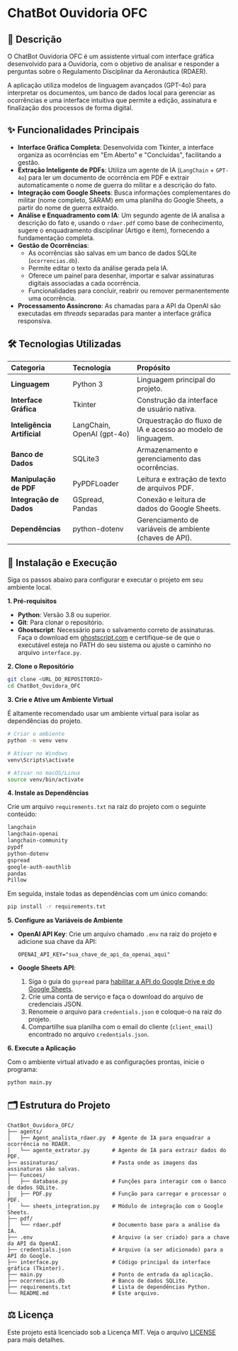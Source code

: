 # ChatBot Ouvidoria OFC

## 📖 Descrição

O ChatBot Ouvidoria OFC é um assistente virtual com interface gráfica desenvolvido para a Ouvidoria, com o objetivo de analisar e responder a perguntas sobre o Regulamento Disciplinar da Aeronáutica (RDAER).

A aplicação utiliza modelos de linguagem avançados (GPT-4o) para interpretar os documentos, um banco de dados local para gerenciar as ocorrências e uma interface intuitiva que permite a edição, assinatura e finalização dos processos de forma digital.

## ✨ Funcionalidades Principais

  * **Interface Gráfica Completa**: Desenvolvida com Tkinter, a interface organiza as ocorrências em "Em Aberto" e "Concluídas", facilitando a gestão.
  * **Extração Inteligente de PDFs**: Utiliza um agente de IA (`LangChain` + `GPT-4o`) para ler um documento de ocorrência em PDF e extrair automaticamente o nome de guerra do militar e a descrição do fato.
  * **Integração com Google Sheets**: Busca informações complementares do militar (nome completo, SARAM) em uma planilha do Google Sheets, a partir do nome de guerra extraído.
  * **Análise e Enquadramento com IA**: Um segundo agente de IA analisa a descrição do fato e, usando o `rdaer.pdf` como base de conhecimento, sugere o enquadramento disciplinar (Artigo e item), fornecendo a fundamentação completa.
  * **Gestão de Ocorrências**:
      * As ocorrências são salvas em um banco de dados SQLite (`ocorrencias.db`).
      * Permite editar o texto da análise gerada pela IA.
      * Oferece um painel para desenhar, importar e salvar assinaturas digitais associadas a cada ocorrência.
      * Funcionalidades para concluir, reabrir ou remover permanentemente uma ocorrência.
  * **Processamento Assíncrono**: As chamadas para a API da OpenAI são executadas em *threads* separadas para manter a interface gráfica responsiva.

## 🛠️ Tecnologias Utilizadas

| Categoria | Tecnologia | Propósito |
| :--- | :--- | :--- |
| **Linguagem** | Python 3 | Linguagem principal do projeto. |
| **Interface Gráfica**| Tkinter | Construção da interface de usuário nativa. |
| **Inteligência Artificial**| LangChain, OpenAI (gpt-4o) | Orquestração do fluxo de IA e acesso ao modelo de linguagem. |
| **Banco de Dados** | SQLite3 | Armazenamento e gerenciamento das ocorrências. |
| **Manipulação de PDF**| PyPDFLoader | Leitura e extração de texto de arquivos PDF. |
| **Integração de Dados**| GSpread, Pandas | Conexão e leitura de dados do Google Sheets. |
| **Dependências** | python-dotenv | Gerenciamento de variáveis de ambiente (chaves de API). |

## 🚀 Instalação e Execução

Siga os passos abaixo para configurar e executar o projeto em seu ambiente local.

**1. Pré-requisitos**

  * **Python**: Versão 3.8 ou superior.
  * **Git**: Para clonar o repositório.
  * **Ghostscript**: Necessário para o salvamento correto de assinaturas. Faça o download em [ghostscript.com](https://www.ghostscript.com/download.html) e certifique-se de que o executável esteja no PATH do seu sistema ou ajuste o caminho no arquivo `interface.py`.

**2. Clone o Repositório**

```bash
git clone <URL_DO_REPOSITORIO>
cd ChatBot_Ouvidora_OFC
```

**3. Crie e Ative um Ambiente Virtual**

É altamente recomendado usar um ambiente virtual para isolar as dependências do projeto.

```bash
# Criar o ambiente
python -m venv venv

# Ativar no Windows
venv\Scripts\activate

# Ativar no macOS/Linux
source venv/bin/activate
```

**4. Instale as Dependências**

Crie um arquivo `requirements.txt` na raiz do projeto com o seguinte conteúdo:

```txt
langchain
langchain-openai
langchain-community
pypdf
python-dotenv
gspread
google-auth-oauthlib
pandas
Pillow
```

Em seguida, instale todas as dependências com um único comando:

```bash
pip install -r requirements.txt
```

**5. Configure as Variáveis de Ambiente**

  * **OpenAI API Key**: Crie um arquivo chamado `.env` na raiz do projeto e adicione sua chave da API:

    ```
    OPENAI_API_KEY="sua_chave_de_api_da_openai_aqui"
    ```

  * **Google Sheets API**:

    1.  Siga o guia do `gspread` para [habilitar a API do Google Drive e do Google Sheets](https://docs.gspread.org/en/latest/oauth2.html).
    2.  Crie uma conta de serviço e faça o download do arquivo de credenciais JSON.
    3.  Renomeie o arquivo para `credentials.json` e coloque-o na raiz do projeto.
    4.  Compartilhe sua planilha com o email do cliente (`client_email`) encontrado no arquivo `credentials.json`.

**6. Execute a Aplicação**

Com o ambiente virtual ativado e as configurações prontas, inicie o programa:

```bash
python main.py
```

## 🗂️ Estrutura do Projeto

```
ChatBot_Ouvidora_OFC/
├── agents/
│   ├── Agent_analista_rdaer.py  # Agente de IA para enquadrar a ocorrência no RDAER.
│   └── agente_extrator.py       # Agente de IA para extrair dados do PDF.
├── assinaturas/                 # Pasta onde as imagens das assinaturas são salvas.
├── Funcoes/
│   ├── database.py              # Funções para interagir com o banco de dados SQLite.
│   ├── PDF.py                   # Função para carregar e processar o PDF.
│   └── sheets_integration.py    # Módulo de integração com o Google Sheets.
├── pdf/
│   └── rdaer.pdf                # Documento base para a análise da IA.
├── .env                         # Arquivo (a ser criado) para a chave da API da OpenAI.
├── credentials.json             # Arquivo (a ser adicionado) para a API do Google.
├── interface.py                 # Código principal da interface gráfica (Tkinter).
├── main.py                      # Ponto de entrada da aplicação.
├── ocorrencias.db               # Banco de dados SQLite.
├── requirements.txt             # Lista de dependências Python.
└── README.md                    # Este arquivo.
```

## ⚖️ Licença

Este projeto está licenciado sob a Licença MIT. Veja o arquivo [LICENSE](https://www.google.com/search?q=LICENSE) para mais detalhes.